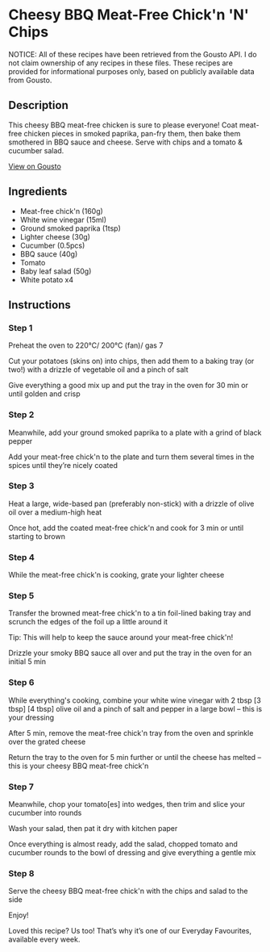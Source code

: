 # Cheesy BBQ Meat-Free Chick'n 'N' Chips

NOTICE: All of these recipes have been retrieved from the Gousto API. I do not claim ownership of any recipes in these files. These recipes are provided for informational purposes only, based on publicly available data from Gousto.

## Description

This cheesy BBQ meat-free chicken is sure to please everyone! Coat meat-free chicken pieces in smoked paprika, pan-fry them, then bake them smothered in BBQ sauce and cheese. Serve with chips and a tomato & cucumber salad.

[View on Gousto](https://www.gousto.co.uk/recipes/cookbook/cheesy-bbq-meat-free-chickn-n-chips)

## Ingredients

- Meat-free chick'n (160g)
- White wine vinegar (15ml)
- Ground smoked paprika (1tsp)
- Lighter cheese (30g)
- Cucumber (0.5pcs)
- BBQ sauce (40g)
- Tomato
- Baby leaf salad (50g)
- White potato x4

## Instructions


### Step 1

Preheat the oven to 220°C/ 200°C (fan)/ gas 7

Cut your potatoes (skins on) into chips, then add them to a baking tray (or two!) with a drizzle of vegetable oil and a pinch of salt

Give everything a good mix up and put the tray in the oven for 30 min or until golden and crisp


### Step 2

Meanwhile, add your ground smoked paprika to a plate with a grind of black pepper

Add your meat-free chick'n to the plate and turn them several times in the spices until they’re nicely coated


### Step 3

Heat a large, wide-based pan (preferably non-stick) with a drizzle of olive oil over a medium-high heat

Once hot, add the coated meat-free chick'n and cook for 3 min or until starting to brown


### Step 4

While the meat-free chick'n is cooking, grate your lighter cheese


### Step 5

Transfer the browned meat-free chick'n to a tin foil-lined baking tray and scrunch the edges of the foil up a little around it

Tip: This will help to keep the sauce around your meat-free chick'n!

Drizzle your smoky BBQ sauce all over and put the tray in the oven for an initial 5 min


### Step 6

While everything's cooking, combine your white wine vinegar with 2 tbsp <span class="text-purple">[3 tbsp]</span> <span class="text-danger">[4 tbsp]</span> olive oil and a pinch of salt and pepper in a large bowl – this is your dressing

After 5 min, remove the meat-free chick'n tray from the oven and sprinkle over the grated cheese

Return the tray to the oven for 5 min further or until the cheese has melted – this is your cheesy BBQ meat-free chick'n


### Step 7

Meanwhile, chop your tomato[es] into wedges, then trim and slice your cucumber into rounds

Wash your salad, then pat it dry with kitchen paper

Once everything is almost ready, add the salad, chopped tomato and cucumber rounds to the bowl of dressing and give everything a gentle mix

### Step 8

Serve the cheesy BBQ meat-free chick'n with the chips and salad to the side

Enjoy!

<span class="text-danger">Loved this recipe? Us too! That’s why it’s one of our Everyday Favourites, available every week.</span>

